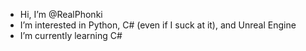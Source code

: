 - Hi, I’m @RealPhonki
- I’m interested in Python, C# (even if I suck at it), and Unreal Engine
- I’m currently learning C#

<!---
RealPhonki/RealPhonki is a ✨ special ✨ repository because its `README.md` (this file) appears on your GitHub profile.
You can click the Preview link to take a look at your changes.
--->
